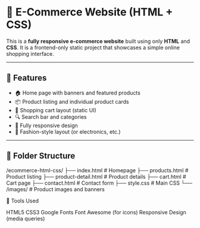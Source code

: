 # 🛒 E-Commerce Website (HTML + CSS)

This is a **fully responsive e-commerce website** built using only **HTML** and **CSS**. It is a frontend-only static project that showcases a simple online shopping interface.

---

## 📌 Features

- 🏠 Home page with banners and featured products
- 📦 Product listing and individual product cards
- 🛒 Shopping cart layout (static UI)
- 🔍 Search bar and categories
- 📱 Fully responsive design
- 👟 Fashion-style layout (or electronics, etc.)

---

## 📁 Folder Structure

/ecommerce-html-css/
├── index.html # Homepage
├── products.html # Product listing
├── product-detail.html # Product details
├── cart.html # Cart page
├── contact.html # Contact form
├── style.css # Main CSS
└── /images/ # Product images and banners

🔧 Tools Used

HTML5
CSS3
Google Fonts
Font Awesome (for icons)
Responsive Design (media queries)
